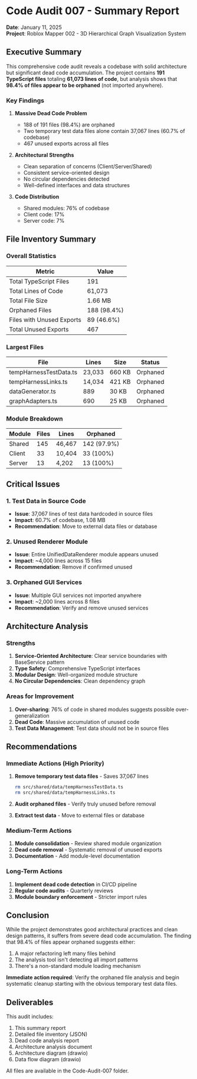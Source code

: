 # Code Audit 007 - Summary Report

**Date**: January 11, 2025  
**Project**: Roblox Mapper 002 - 3D Hierarchical Graph Visualization System

## Executive Summary

This comprehensive code audit reveals a codebase with solid architecture but significant dead code accumulation. The project contains **191 TypeScript files** totaling **61,073 lines of code**, but analysis shows that **98.4% of files appear to be orphaned** (not imported anywhere).

### Key Findings

1. **Massive Dead Code Problem**
   - 188 of 191 files (98.4%) are orphaned
   - Two temporary test data files alone contain 37,067 lines (60.7% of codebase)
   - 467 unused exports across all files

2. **Architectural Strengths**
   - Clean separation of concerns (Client/Server/Shared)
   - Consistent service-oriented design
   - No circular dependencies detected
   - Well-defined interfaces and data structures

3. **Code Distribution**
   - Shared modules: 76% of codebase
   - Client code: 17%
   - Server code: 7%

## File Inventory Summary

### Overall Statistics

| Metric | Value |
|--------|-------|
| Total TypeScript Files | 191 |
| Total Lines of Code | 61,073 |
| Total File Size | 1.66 MB |
| Orphaned Files | 188 (98.4%) |
| Files with Unused Exports | 89 (46.6%) |
| Total Unused Exports | 467 |

### Largest Files

| File | Lines | Size | Status |
|------|-------|------|--------|
| tempHarnessTestData.ts | 23,033 | 660 KB | Orphaned |
| tempHarnessLinks.ts | 14,034 | 421 KB | Orphaned |
| dataGenerator.ts | 889 | 30 KB | Orphaned |
| graphAdapters.ts | 690 | 25 KB | Orphaned |

### Module Breakdown

| Module | Files | Lines | Orphaned |
|--------|-------|-------|----------|
| Shared | 145 | 46,467 | 142 (97.9%) |
| Client | 33 | 10,404 | 33 (100%) |
| Server | 13 | 4,202 | 13 (100%) |

## Critical Issues

### 1. Test Data in Source Code
- **Issue**: 37,067 lines of test data hardcoded in source files
- **Impact**: 60.7% of codebase, 1.08 MB
- **Recommendation**: Move to external data files or database

### 2. Unused Renderer Module
- **Issue**: Entire UnifiedDataRenderer module appears unused
- **Impact**: ~4,000 lines across 15 files
- **Recommendation**: Remove if confirmed unused

### 3. Orphaned GUI Services
- **Issue**: Multiple GUI services not imported anywhere
- **Impact**: ~2,000 lines across 8 files
- **Recommendation**: Verify and remove unused services

## Architecture Analysis

### Strengths
1. **Service-Oriented Architecture**: Clear service boundaries with BaseService pattern
2. **Type Safety**: Comprehensive TypeScript interfaces
3. **Modular Design**: Well-organized module structure
4. **No Circular Dependencies**: Clean dependency graph

### Areas for Improvement
1. **Over-sharing**: 76% of code in shared modules suggests possible over-generalization
2. **Dead Code**: Massive accumulation of unused code
3. **Test Data Management**: Test data should not be in source files

## Recommendations

### Immediate Actions (High Priority)
1. **Remove temporary test data files** - Saves 37,067 lines
   ```bash
   rm src/shared/data/tempHarnessTestData.ts
   rm src/shared/data/tempHarnessLinks.ts
   ```

2. **Audit orphaned files** - Verify truly unused before removal
3. **Extract test data** - Move to external files or database

### Medium-Term Actions
1. **Module consolidation** - Review shared module organization
2. **Dead code removal** - Systematic removal of unused exports
3. **Documentation** - Add module-level documentation

### Long-Term Actions
1. **Implement dead code detection** in CI/CD pipeline
2. **Regular code audits** - Quarterly reviews
3. **Module boundary enforcement** - Stricter import rules

## Conclusion

While the project demonstrates good architectural practices and clean design patterns, it suffers from severe dead code accumulation. The finding that 98.4% of files appear orphaned suggests either:

1. A major refactoring left many files behind
2. The analysis tool isn't detecting all import patterns
3. There's a non-standard module loading mechanism

**Immediate action required**: Verify the orphaned file analysis and begin systematic cleanup starting with the obvious temporary test data files.

## Deliverables

This audit includes:
1. This summary report
2. Detailed file inventory (JSON)
3. Dead code analysis report
4. Architecture analysis document
5. Architecture diagram (drawio)
6. Data flow diagram (drawio)

All files are available in the Code-Audit-007 folder.